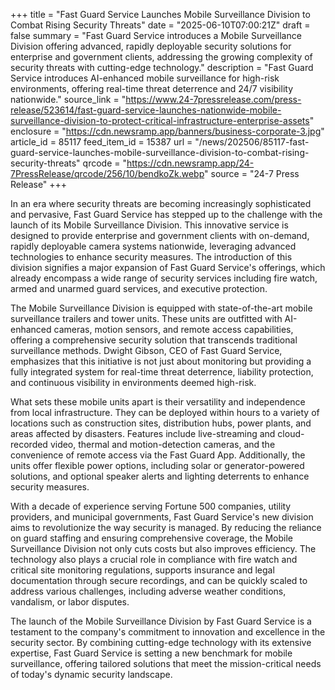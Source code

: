 +++
title = "Fast Guard Service Launches Mobile Surveillance Division to Combat Rising Security Threats"
date = "2025-06-10T07:00:21Z"
draft = false
summary = "Fast Guard Service introduces a Mobile Surveillance Division offering advanced, rapidly deployable security solutions for enterprise and government clients, addressing the growing complexity of security threats with cutting-edge technology."
description = "Fast Guard Service introduces AI-enhanced mobile surveillance for high-risk environments, offering real-time threat deterrence and 24/7 visibility nationwide."
source_link = "https://www.24-7pressrelease.com/press-release/523614/fast-guard-service-launches-nationwide-mobile-surveillance-division-to-protect-critical-infrastructure-enterprise-assets"
enclosure = "https://cdn.newsramp.app/banners/business-corporate-3.jpg"
article_id = 85117
feed_item_id = 15387
url = "/news/202506/85117-fast-guard-service-launches-mobile-surveillance-division-to-combat-rising-security-threats"
qrcode = "https://cdn.newsramp.app/24-7PressRelease/qrcode/256/10/bendkoZk.webp"
source = "24-7 Press Release"
+++

<p>In an era where security threats are becoming increasingly sophisticated and pervasive, Fast Guard Service has stepped up to the challenge with the launch of its Mobile Surveillance Division. This innovative service is designed to provide enterprise and government clients with on-demand, rapidly deployable camera systems nationwide, leveraging advanced technologies to enhance security measures. The introduction of this division signifies a major expansion of Fast Guard Service's offerings, which already encompass a wide range of security services including fire watch, armed and unarmed guard services, and executive protection.</p><p>The Mobile Surveillance Division is equipped with state-of-the-art mobile surveillance trailers and tower units. These units are outfitted with AI-enhanced cameras, motion sensors, and remote access capabilities, offering a comprehensive security solution that transcends traditional surveillance methods. Dwight Gibson, CEO of Fast Guard Service, emphasizes that this initiative is not just about monitoring but providing a fully integrated system for real-time threat deterrence, liability protection, and continuous visibility in environments deemed high-risk.</p><p>What sets these mobile units apart is their versatility and independence from local infrastructure. They can be deployed within hours to a variety of locations such as construction sites, distribution hubs, power plants, and areas affected by disasters. Features include live-streaming and cloud-recorded video, thermal and motion-detection cameras, and the convenience of remote access via the Fast Guard App. Additionally, the units offer flexible power options, including solar or generator-powered solutions, and optional speaker alerts and lighting deterrents to enhance security measures.</p><p>With a decade of experience serving Fortune 500 companies, utility providers, and municipal governments, Fast Guard Service's new division aims to revolutionize the way security is managed. By reducing the reliance on guard staffing and ensuring comprehensive coverage, the Mobile Surveillance Division not only cuts costs but also improves efficiency. The technology also plays a crucial role in compliance with fire watch and critical site monitoring regulations, supports insurance and legal documentation through secure recordings, and can be quickly scaled to address various challenges, including adverse weather conditions, vandalism, or labor disputes.</p><p>The launch of the Mobile Surveillance Division by Fast Guard Service is a testament to the company's commitment to innovation and excellence in the security sector. By combining cutting-edge technology with its extensive expertise, Fast Guard Service is setting a new benchmark for mobile surveillance, offering tailored solutions that meet the mission-critical needs of today's dynamic security landscape.</p>